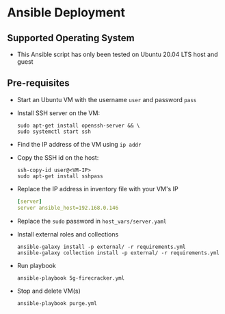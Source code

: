 # Ansible Deployment

## Supported Operating System
- This Ansible script has only been tested on Ubuntu 20.04 LTS host and guest 

## Pre-requisites
- Start an Ubuntu VM with the username `user` and password `pass`

- Install SSH server on the VM:
   ```commandline
   sudo apt-get install openssh-server && \
   sudo systemctl start ssh
   ```
   
- Find the IP address of the VM using `ip addr`

- Copy the SSH id on the host:
   ```commandline
   ssh-copy-id user@<VM-IP>
   sudo apt-get install sshpass
   ```
- Replace the IP address in inventory file with your VM's IP
   ```yaml
   [server]
   server ansible_host=192.168.0.146
   ```
- Replace the `sudo` password in `host_vars/server.yaml`

- Install external roles and collections
  ```commandline
  ansible-galaxy install -p external/ -r requirements.yml
  ansible-galaxy collection install -p external/ -r requirements.yml 
  ```

- Run playbook
   ```commandline
   ansible-playbook 5g-firecracker.yml
   ```

- Stop and delete VM(s)
  ```commandline
  ansible-playbook purge.yml
  ```
